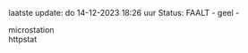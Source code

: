 laatste update: 
do 14-12-2023 18:26   uur 
Status: FAALT - geel - 
<div class="service Y">microstation</div><div class="service G">httpstat</div>